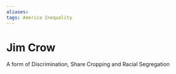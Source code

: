 ```yaml
---
aliases: 
tags: America Inequality 
---
```

# Jim Crow
A form of Discrimination, Share Cropping and Racial Segregation